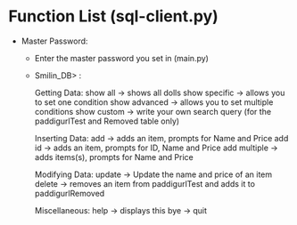 # Function List (sql-client.py)
- Master Password: 
    - Enter the master password you set in (main.py)
    - Smilin_DB> :
  
  
        Getting Data:
            show all        -> shows all dolls
            show specific   -> allows you to set one condition
            show advanced   -> allows you to set multiple conditions
            show custom     -> write your own search query (for the paddigurlTest and Removed table only)

        Inserting Data:
            add             -> adds an item, prompts for Name and Price
            add id          -> adds an item, prompts for ID, Name and Price
            add multiple    -> adds items(s), prompts for Name and Price

        Modifying Data:
            update          -> Update the name and price of an item
            delete          -> removes an item from paddigurlTest and adds it to paddigurlRemoved

        Miscellaneous:
            help            -> displays this
            bye             -> quit